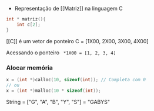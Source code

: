 - Representação de [[Matriz]] na linguagem C
```c
int * matriz(){
	int c[2];
}
```

[[C]] é um vetor de ponteiro
C = [1X00, 2X00, 3X00, 4X00]

Acessando o ponteiro 
``` *1X00 = [1, 2, 3, 4]```

### Alocar memória
```c
x = (int *)calloc(10, sizeof(int)); // Completa com 0
// ou
x = (int *)malloc(10 * sizeof(int));
```


String = ["G", "A", "B", "Y", "S"] = "GABYS"